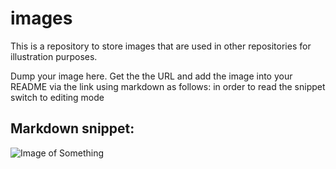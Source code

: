 # images
This is a repository to store images that are used in other repositories for illustration purposes.

Dump your image here. Get the the URL and add the image into your README via the link using markdown as follows: in order to read the snippet switch to editing mode 

## Markdown snippet:

![Image of Something](https://github.com/museum4punkt0/images/blob/main/Z_Bewegungsbuch_Meggendorfer_Foto_SPK_Faulstich_ds100-1600x900.jpg)

